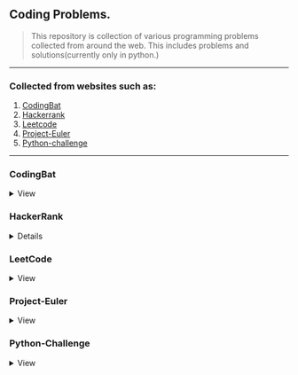 ## Coding Problems.
> This repository is collection of various programming problems collected from around the web. This includes problems and solutions(currently only in python.)
-----
### Collected from websites such as:
1. [CodingBat](https://codingbat.com/python)
2. [Hackerrank](https://www.hackerrank.com/domains/python)
3. [Leetcode](https://leetcode.com/problemset/all/)
4. [Project-Euler](https://projecteuler.net/)
5. [Python-challenge](http://www.pythonchallenge.com/)

-------


### CodingBat
<details>
<summary>View</summary>


- [Warmup-1](./CodingBat/Warmup-1/Warmup-1.ipynb)

- [Warmup-2](./CodingBat/Warmup-2/Warmup-2.ipynb)

- [List-1](../CodingBat/List/List-1.ipynb)

- [List-2](./CodingBat/List-2/List-2.ipynb)

- [Logic-1](./CodingBat/Logic-1/Logic-1.ipynb)

- [Logic-2](./CodingBat/Logic-2/Logic-2.ipynb)

- [String-1](./CodingBat/String-1/String-1.ipynb)

- [String-2](./CodingBat/String-2/String-1.ipynb)


</details>

### HackerRank
<details>


-   <details>

    <summary>Basics</summary>

    [if-else](./Hackerrank/Basics/if-else.py)
    
    </details>




</details>

### LeetCode
<details>
<summary>View</summary>


-   <details>

    <summary>Heaps</summary>

    [LC_215_Kth Largest Element in an Array](./Leetcode/Heaps/LC_215_Kth_Largest_Element_in_an_Array.ipynb)
    
    </details>


</details>

### Project-Euler
<details>
<summary>View</summary>


- [001](./Project-Euler/001.py)

- [002](./Project-Euler/002.py)



</details>

### Python-Challenge
<details>
<summary>View</summary>


-   <details>

    <summary>level-0</summary>

    [code1](./Python-Challenge/level-0/code1.py)

    [code2](./Python-Challenge/level-0/code2.py)

    
    </details>

-   <details>

    <summary>level-1</summary>

    [code1](./Python-Challenge/level-1/code1.py)

    [code2](./Python-Challenge/level-1/code2.py)

    </details>
- [code3](./Python-Challenge/code3.py)

</details>